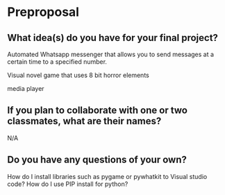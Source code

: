 # Preproposal

## What idea(s) do you have for your final project?

Automated Whatsapp messenger that allows you to send messages at a certain time to a specified number.

Visual novel game that uses 8 bit horror elements

media player

## If you plan to collaborate with one or two classmates, what are their names?

N/A

## Do you have any questions of your own?
How do I install libraries such as pygame or pywhatkit to Visual studio code?
How do I use PIP install for python?

